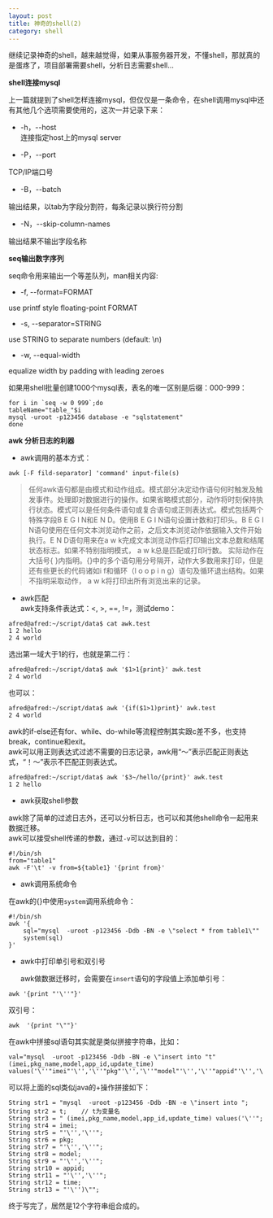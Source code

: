 ```yaml
---
layout: post
title: 神奇的shell(2)
category: shell
---
```


继续记录神奇的shell，越来越觉得，如果从事服务器开发，不懂shell，那就真的是蛋疼了，项目部署需要shell，分析日志需要shell...

**shell连接mysql**


上一篇就提到了shell怎样连接mysql，但仅仅是一条命令，在shell调用mysql中还有其他几个选项需要使用的，这次一并记录下来：  

 * -h，--host  
连接指定host上的mysql server  

 * -P，--port  

TCP/IP端口号  

 * -B，--batch  

输出结果，以tab为字段分割符，每条记录以换行符分割  

 * -N，--skip-column-names  

输出结果不输出字段名称  

**seq输出数字序列**

seq命令用来输出一个等差队列，man相关内容:  

 * -f, --format=FORMAT  

use printf style floating-point FORMAT  

 * -s, --separator=STRING  

use STRING to separate numbers (default: \n)  

 * -w, --equal-width  

equalize width by padding with leading zeroes        

如果用shell批量创建1000个mysql表，表名的唯一区别是后缀：000-999：  

~~~~
for i in `seq -w 0 999`;do  
tableName="table_"$i  
mysql -uroot -p123456 database -e "sqlstatement"  
done  
~~~~

**awk 分析日志的利器**

* awk调用的基本方式：  

~~~~
awk [-F fild-separator] 'command' input-file(s)
~~~~

>任何awk语句都是由模式和动作组成。模式部分决定动作语句何时触发及触发事件。处理即对数据进行的操作。如果省略模式部分，动作将时刻保持执行状态。模式可以是任何条件语句或复合语句或正则表达式。模式包括两个特殊字段B E G I N和E N D。使用B E G I N语句设置计数和打印头。B E G I N语句使用在任何文本浏览动作之前，之后文本浏览动作依据输入文件开始执行。E N D语句用来在a w k完成文本浏览动作后打印输出文本总数和结尾状态标志。如果不特别指明模式， a w k总是匹配或打印行数。
实际动作在大括号{ }内指明。{}中的多个语句用分号隔开，动作大多数用来打印，但是还有些更长的代码诸如i f和循环（l o o p i n g）语句及循环退出结构。如果不指明采取动作， a w k将打印出所有浏览出来的记录。

* awk匹配  
awk支持条件表达式：<, >, ==, !=，测试demo： 

~~~~
afred@afred:~/script/data$ cat awk.test  
1 2 hello   
2 4 world    
~~~~

选出第一域大于1的行，也就是第二行：  

~~~~
afred@afred:~/script/data$ awk '$1>1{print}' awk.test  
2 4 world  
~~~~

也可以： 

~~~~
afred@afred:~/script/data$ awk '{if($1>1)print}' awk.test  
2 4 world  
~~~~

awk的if-else还有for、while、do-while等流程控制其实跟c差不多，也支持break，continue和exit。  
awk可以用正则表达式过滤不需要的日志记录，awk用“～”表示匹配正则表达式，“！～”表示不匹配正则表达式。 

~~~~
afred@afred:~/script/data$ awk '$3~/hello/{print}' awk.test  
1 2 hello  
~~~~

* awk获取shell参数  

awk除了简单的过滤日志外，还可以分析日志，也可以和其他shell命令一起用来数据迁移。  
awk可以接受shell传递的参数，通过`-v`可以达到目的：  

~~~~
#!/bin/sh
from="table1"
awk -F'\t' -v from=${table1} '{print from}'
~~~~

* awk调用系统命令  

在awk的{}中使用`system`调用系统命令：  

~~~~
#!/bin/sh
awk '{
    sql="mysql  -uroot -p123456 -Ddb -BN -e \"select * from table1\""
    system(sql)
}'  
~~~~

* awk中打印单引号和双引号  

  awk做数据迁移时，会需要在`insert`语句的字段值上添加单引号：  

~~~~
awk '{print "'\''"}'
~~~~

双引号： 

~~~~
awk  '{print "\""}'  
~~~~

在awk中拼接sql语句其实就是类似拼接字符串，比如：  

~~~~
val="mysql  -uroot -p123456 -Ddb -BN -e \"insert into "t" (imei,pkg_name,model,app_id,update_time) values('\''"imei"'\'','\''"pkg"'\'','\''"model"'\'','\''"appid"'\'','\''"time"'\'')\""

~~~~

可以将上面的sql类似java的+操作拼接如下：    

~~~~
String str1 = "mysql  -uroot -p123456 -Ddb -BN -e \"insert into ";  
String str2 = t;    // t为变量名  
String str3 = " (imei,pkg_name,model,app_id,update_time) values('\''";  
String str4 = imei;   
String str5 = "'\'','\''";   
String str6 = pkg;   
String str7 = "'\'','\''";   
String str8 = model;   
String str9 = "'\'','\''";   
String str10 = appid;   
String str11 = "'\'','\''";   
String str12 = time;   
String str13 = "'\'')\"";    
~~~~

终于写完了，居然是12个字符串组合成的。
